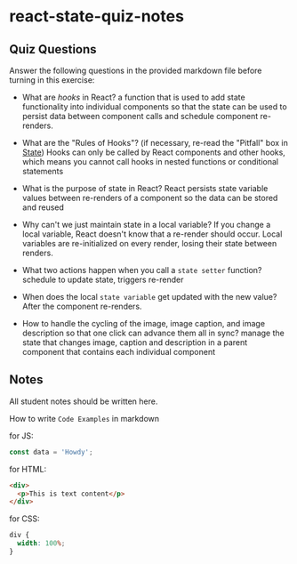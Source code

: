 # react-state-quiz-notes

## Quiz Questions

Answer the following questions in the provided markdown file before turning in this exercise:

- What are _hooks_ in React?
  a function that is used to add state functionality into individual components so that the state can be used to persist data between component calls and schedule component re-renders.

- What are the "Rules of Hooks"? (if necessary, re-read the "Pitfall" box in [State](https://react.dev/learn/state-a-components-memory))
  Hooks can only be called by React components and other hooks, which means you cannot call hooks in nested functions or conditional statements

- What is the purpose of state in React?
  React persists state variable values between re-renders of a component so the data can be stored and reused

- Why can't we just maintain state in a local variable?
  If you change a local variable, React doesn't know that a re-render should occur.
  Local variables are re-initialized on every render, losing their state between renders.

- What two actions happen when you call a `state setter` function?
  schedule to update state, triggers re-render

- When does the local `state variable` get updated with the new value?
  After the component re-renders.

- How to handle the cycling of the image, image caption, and image description so that one click can advance them all in sync?
  manage the state that changes image, caption and description in a parent component that contains each individual component

## Notes

All student notes should be written here.

How to write `Code Examples` in markdown

for JS:

```javascript
const data = 'Howdy';
```

for HTML:

```html
<div>
  <p>This is text content</p>
</div>
```

for CSS:

```css
div {
  width: 100%;
}
```

